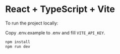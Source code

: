 # React + TypeScript + Vite

 To run the project locally:

Copy .env.example to .env and fill `VITE_API_KEY`.

```bash
npm install
npm run dev
```
